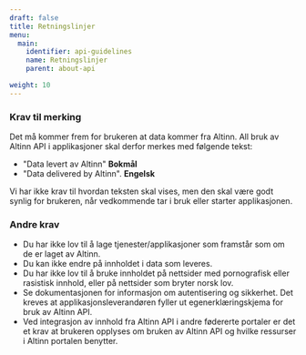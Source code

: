 ```yaml
---
draft: false
title: Retningslinjer
menu:
  main:
    identifier: api-guidelines
    name: Retningslinjer
    parent: about-api

weight: 10
---
```




### Krav til merking
 
Det må kommer frem for brukeren at data kommer fra Altinn. All bruk av Altinn API i applikasjoner skal derfor merkes med følgende tekst:

 - "Data levert av Altinn" **Bokmål**
 - "Data delivered by Altinn". **Engelsk**

Vi har ikke krav til hvordan teksten skal vises, men den skal være godt synlig for brukeren, når vedkommende tar i bruk eller starter applikasjonen.

### Andre krav
 - Du har ikke lov til å lage tjenester/applikasjoner som framstår som om de er laget av Altinn.
 - Du kan ikke endre på innholdet i data som leveres.
 - Du har ikke lov til å bruke innholdet på nettsider med pornografisk eller rasistisk innhold, eller på nettsider som bryter norsk lov.
 - Se dokumentasjonen for informasjon om autentisering og sikkerhet. Det kreves at  applikasjonsleverandøren fyller ut egenerklæringskjema for bruk av Altinn API.
 - Ved integrasjon av innhold fra Altinn API i andre fødererte portaler er det et krav at brukeren opplyses om bruken av Altinn API og hvilke ressurser i Altinn portalen benytter.
